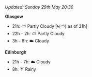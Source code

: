 *Updated: Sunday 29th May 20:30*

**Glasgow**

* 21h: :partly_sunny: Partly Cloudy [:cyclone:(:partly_sunny:) as of 21h]
* 22h - 2h: :partly_sunny: Partly Cloudy
* 3h - 8h: :cloud: Cloudy

**Edinburgh**

* 21h - 7h: :cloud: Cloudy
* 8h: :umbrella: Rainy
